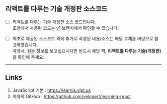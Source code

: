 ## 리액트를 다루는 기술 개정판 소스코드

- [ ] 리액트를 다루는 기술 개정판 소스 코드입니다.   
초판에서 사용된 코드는 [v1](https://github.com/velopert/learning-react/tree/v1) 브랜치에서 확인할 수 있습니다.   

- [ ] 최초로 제공된 소스코드 외에 추가로 작성된 내용/소스는 해당 교재를 바탕으로 참고하였습니다.   
따라서, 원본 정보를 보고싶으시다면 반드시 해당 책, **리액트를 다루는 기술(개정판)** 을 확인해 주세요.   

---------------------------------------

## Links
1. JavaScript 기본 : https://learnjs.vlpt.us
2. 저자의 GitHub : https://github.com/velopert/learning-react
